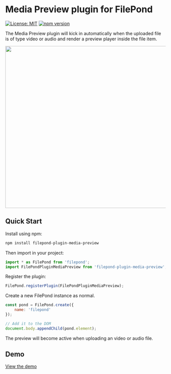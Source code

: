 # Media Preview plugin for FilePond

[![License: MIT](https://img.shields.io/badge/license-MIT-blue.svg)](https://github.com/nielsboogaard/filepond-plugin-media-preview/blob/master/LICENSE)
[![npm version](https://badge.fury.io/js/filepond-plugin-media-preview.svg)](https://badge.fury.io/js/filepond-plugin-media-preview)

The Media Preview plugin will kick in automatically when the uploaded file is of type video or audio and render a preview player inside the file item.

<img src="https://github.com/nielsboogaard/filepond-plugin-media-preview/blob/master/demo.gif?raw=true" width="508" alt=""/>


## Quick Start

Install using npm:

```bash
npm install filepond-plugin-media-preview
```

Then import in your project:

```js
import * as FilePond from 'filepond';
import FilePondPluginMediaPreview from 'filepond-plugin-media-preview';
```

Register the plugin:
```js
FilePond.registerPlugin(FilePondPluginMediaPreview);
```
Create a new FilePond instance as normal.
```js
const pond = FilePond.create({
    name: 'filepond'
});

// Add it to the DOM
document.body.appendChild(pond.element);
```
 The preview will become active when uploading an video or audio file.


## Demo
[View the demo](https://nielsboogaard.github.io/filepond-plugin-media-preview/)